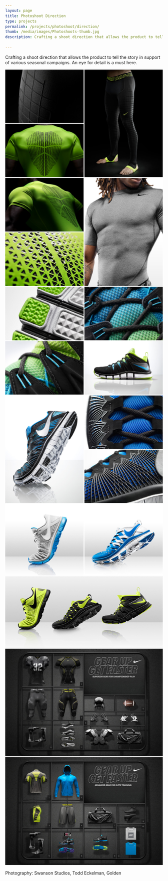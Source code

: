 ```yaml
---
layout: page
title: Photoshoot Direction
type: projects
permalink: /projects/photoshoot/direction/
thumb: /media/images/Photoshoots-thumb.jpg
description: Crafting a shoot direction that allows the product to tell the story in support of various seasonal campaigns. An eye for detail is a must here.
  
---
```


Crafting a shoot direction that allows the product to tell the story in support of various seasonal campaigns. An eye for detail is a must here.



![](/media/images/Photoshoot1.jpg)
![](/media/images/Photoshoot2.jpg)
![](/media/images/Photoshoot3.jpg)
![](/media/images/Photoshoot4.jpg)
![](/media/images/Photoshoot5.jpg)
![](/media/images/Photoshoot6.jpg)
![](/media/images/Photoshoot7.jpg)
![](/media/images/Photoshoot8.jpg)

Photography: Swanson Studios, Todd Eckelman, Golden
